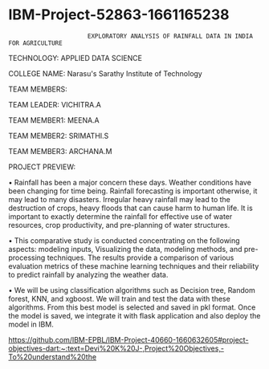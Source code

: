 # IBM-Project-52863-1661165238

                          EXPLORATORY ANALYSIS OF RAINFALL DATA IN INDIA FOR AGRICULTURE

TECHNOLOGY: APPLIED DATA SCIENCE

COLLEGE NAME: Narasu's Sarathy Institute of Technology

TEAM MEMBERS:

TEAM LEADER: VICHITRA.A

TEAM MEMBER1: MEENA.A

TEAM MEMBER2: SRIMATHI.S

TEAM MEMBER3: ARCHANA.M

PROJECT PREVIEW:

• Rainfall has been a major concern these days. Weather conditions have been changing for time being. Rainfall forecasting is important otherwise, it may lead to many disasters. Irregular heavy rainfall may lead to the destruction of crops, heavy floods that can cause harm to human life. It is important to exactly determine the rainfall for effective use of water resources, crop productivity, and pre-planning of water structures.

• This comparative study is conducted concentrating on the following aspects: modeling inputs, Visualizing the data, modeling methods, and pre-processing techniques. The results provide a comparison of various evaluation metrics of these machine learning techniques and their reliability to predict rainfall by analyzing the weather data.

• We will be using classification algorithms such as Decision tree, Random forest, KNN, and xgboost. We will train and test the data with these algorithms. From this best model is selected and saved in pkl format. Once the model is saved, we integrate it with flask application and also deploy the model in IBM.

https://github.com/IBM-EPBL/IBM-Project-40660-1660632605#project-objectives-dart:~:text=Devi%20K%20J-,Project%20Objectives,-To%20understand%20the
